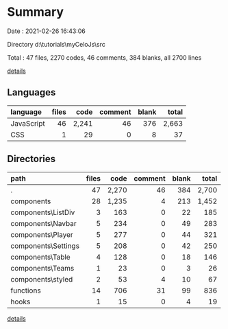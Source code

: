 # Summary

Date : 2021-02-26 16:43:06

Directory d:\tutorials\myCeloJs\src

Total : 47 files,  2270 codes, 46 comments, 384 blanks, all 2700 lines

[details](details.md)

## Languages
| language | files | code | comment | blank | total |
| :--- | ---: | ---: | ---: | ---: | ---: |
| JavaScript | 46 | 2,241 | 46 | 376 | 2,663 |
| CSS | 1 | 29 | 0 | 8 | 37 |

## Directories
| path | files | code | comment | blank | total |
| :--- | ---: | ---: | ---: | ---: | ---: |
| . | 47 | 2,270 | 46 | 384 | 2,700 |
| components | 28 | 1,235 | 4 | 213 | 1,452 |
| components\ListDiv | 3 | 163 | 0 | 22 | 185 |
| components\Navbar | 5 | 234 | 0 | 49 | 283 |
| components\Player | 5 | 277 | 0 | 44 | 321 |
| components\Settings | 5 | 208 | 0 | 42 | 250 |
| components\Table | 4 | 128 | 0 | 18 | 146 |
| components\Teams | 1 | 23 | 0 | 3 | 26 |
| components\styled | 2 | 53 | 4 | 10 | 67 |
| functions | 14 | 706 | 31 | 99 | 836 |
| hooks | 1 | 15 | 0 | 4 | 19 |

[details](details.md)